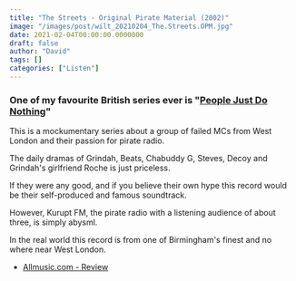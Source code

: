 ```yaml
---
title: "The Streets - Original Pirate Material (2002)"
image: "/images/post/wilt_20210204_The.Streets.OPM.jpg"
date: 2021-02-04T00:00:00.0000000
draft: false
author: "David"
tags: []
categories: ["Listen"]
---
```

### One of my favourite British series ever is "[People Just Do Nothing](https://www.imdb.com/title/tt3762198/)" 

 This is a mockumentary series about a group of failed MCs from West London and their passion for pirate radio.

 The daily dramas of Grindah, Beats, Chabuddy G, Steves, Decoy and Grindah's girlfriend Roche is just priceless. 

 If they were any good, and if you believe their own hype this record would be their self-produced and famous soundtrack. 

 However, Kurupt FM, the pirate radio with a listening audience of about three, is simply abysml. 

 In the real world this record is from one of Birmingham's finest and no where near West London.

-  [Allmusic.com - Review](https://www.allmusic.com/album/original-pirate-material-mw0000662618)